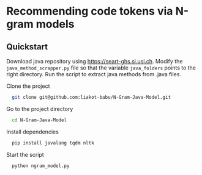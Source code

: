 
# Recommending code tokens via N-gram models



## Quickstart

Download java repository using https://seart-ghs.si.usi.ch. Modify the `java_method_scrapper.py` file so that the variable `java_folders` points to the right directory. Run the script to extract java methods from .java files. 

Clone the project

```bash
  git clone git@github.com:liakot-babu/N-Gram-Java-Model.git
```

Go to the project directory

```bash
  cd N-Gram-Java-Model
```

Install dependencies

```bash
  pip install javalang tqdm nltk
```

Start the script

```bash
  python ngram_model.py
```